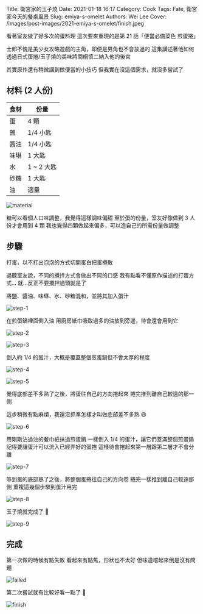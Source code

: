 Title: 衛宮家的玉子燒
Date: 2021-01-18 16:17
Category: Cook
Tags: Fate, 衛宮家今天的餐桌風景
Slug: emiya-s-omelet
Authors: Wei Lee
Cover: /images/post-images/2021-emiya-s-omelet/finish.jpeg

看著室友做了好多次的蛋料理
這次要來重現的是第 21 話「便當必備菜色 煎蛋捲」

<!--more-->

士郎不愧是美少女攻略遊戲的主角，即便是男角也不會放過的
這集講述著他如何透過日式蛋捲/玉子燒的美味將間桐慎二納入他的後宮

其實原作還有稍微講到做便當的小技巧
但我實在沒這個需求，就沒多嘗試了

## 材料 (2 人份)

| 食材 | 份量 |
|---|---|
| 蛋 | 4 顆 |
| 鹽 | 1/4 小匙 |
| 醬油 | 1/4 小匙 |
| 味琳 | 1 大匙 |
| 水 | 1 ~ 2 大匙 |
| 砂糖 | 1 大匙 |
| 油 | 適量 |

![material]({static}/images/post-images/2021-emiya-s-omelet/material.jpeg)

糖可以看個人口味調整，我覺得這樣調味偏甜
至於蛋的份量，室友好像做到 3 人份才會用到 4 顆
我也覺得四顆做起來偏多，可以造自己的所需份量做調整

## 步驟
打蛋，以不打出泡泡的方式切開蛋白把蛋攪散

過聽室友說，不同的攪拌方式會做出不同的口感
我有點看不懂原作描述的打蛋方式...
就...反正不要攪拌過頭就是了

將鹽、醬油、味琳、水、砂糖混和，並將其加入蛋汁

![step-1]({static}/images/post-images/2021-emiya-s-omelet/step-1.jpeg)

在煎蛋鍋裡面倒入油
用廚房紙巾吸取過多的油放到旁邊，待會還會用到它

![step-2]({static}/images/post-images/2021-emiya-s-omelet/step-2.jpeg)

![step-3]({static}/images/post-images/2021-emiya-s-omelet/step-3.jpeg)

倒入約 1/4 的蛋汁，大概是覆蓋整個煎蛋鍋但不會太厚的程度

![step-4]({static}/images/post-images/2021-emiya-s-omelet/step-4.jpeg)

![step-5]({static}/images/post-images/2021-emiya-s-omelet/step-5.jpeg)

覺得底部差不多熟了之後，將蛋往自己的方向捲起來
捲完推到離自己較遠的那一側

這步稍微有點麻煩，我還沒抓準怎樣才叫做底部差不多熟 😆

![step-6]({static}/images/post-images/2021-emiya-s-omelet/step-6.jpeg)

用剛剛沾過油的餐巾紙抹過煎蛋鍋
一樣倒入 1/4 的蛋汁，讓它們蓋滿整個煎蛋鍋
記得要讓蛋汁可以流入已經弄好的蛋捲
這樣待會捲起來第一層跟第二層才不會分離

![step-7]({static}/images/post-images/2021-emiya-s-omelet/step-7.jpeg)

等到蛋的底部熟了之後，將整個蛋捲往自己的方向卷
捲完一樣推到離自己較遠那側
重複這幾個步驟到蛋汁用完

![step-8]({static}/images/post-images/2021-emiya-s-omelet/step-8.jpeg)

玉子燒就完成了 🎉

![step-9]({static}/images/post-images/2021-emiya-s-omelet/step-9.jpeg)

## 完成
第一次做的時候有點失敗
看起來有點焦，形狀也不太好
但味道嚐起來倒是沒有問題

![failed]({static}/images/post-images/2021-emiya-s-omelet/failed.jpeg)

第二次嘗試就有比較好看一點了 🥘

![finish]({static}/images/post-images/2021-emiya-s-omelet/finish.jpeg)
